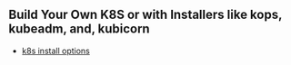 
## Build Your Own K8S or with Installers like kops, kubeadm, and, kubicorn

- [k8s install options](https://www.weave.works/technologies/kubernetes-installation-options/)